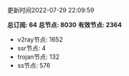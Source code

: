 更新时间2022-07-29 22:09:59

**总订阅: 64**
**总节点: 8030**
**有效节点: 2364**
- v2ray节点: 1652
- ssr节点: 4
- trojan节点: 132
- ss节点: 576
